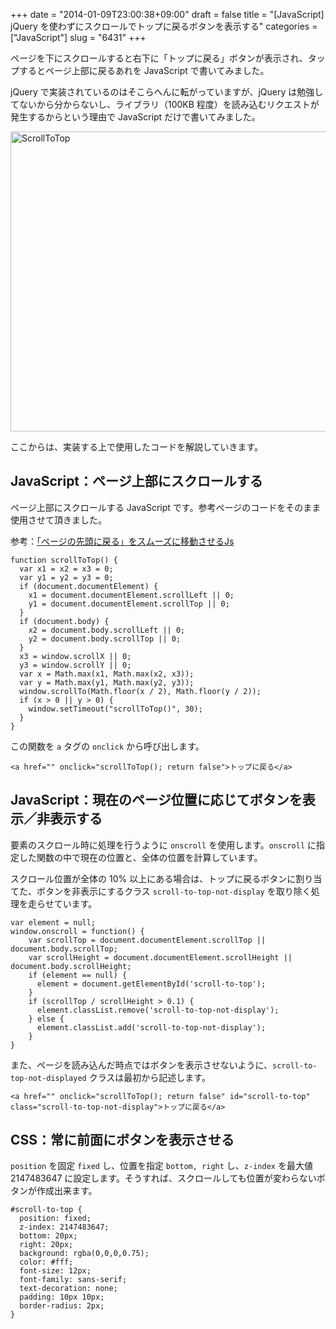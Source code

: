 +++
date = "2014-01-09T23:00:38+09:00"
draft = false
title = "[JavaScript] jQuery を使わずにスクロールでトップに戻るボタンを表示する"
categories = ["JavaScript"]
slug = "6431"
+++

ページを下にスクロールすると右下に「トップに戻る」ボタンが表示され、タップするとページ上部に戻るあれを JavaScript で書いてみました。

jQuery で実装されているのはそこらへんに転がっていますが、jQuery は勉強してないから分からないし、ライブラリ（100KB 程度）を読み込むリクエストが発生するからという理由で JavaScript だけで書いてみました。

<img class="align-center" src="/images/2014/01/scrollToTop.png" alt="ScrollToTop" title="scrollToTop.png" border="0" width="640" height="480" />

ここからは、実装する上で使用したコードを解説していきます。

<h2>JavaScript：ページ上部にスクロールする</h2>

ページ上部にスクロールする JavaScript です。参考ページのコードをそのまま使用させて頂きました。

参考：<a href="http://affiliatop.sitefix.jp/blog/js.html" target="_blank">「ページの先頭に戻る」をスムーズに移動させるJs</a>

<pre><code>function scrollToTop() {
  var x1 = x2 = x3 = 0;
  var y1 = y2 = y3 = 0;
  if (document.documentElement) {
    x1 = document.documentElement.scrollLeft || 0;
    y1 = document.documentElement.scrollTop || 0;
  }
  if (document.body) {
    x2 = document.body.scrollLeft || 0;
    y2 = document.body.scrollTop || 0;
  }
  x3 = window.scrollX || 0;
  y3 = window.scrollY || 0;
  var x = Math.max(x1, Math.max(x2, x3));
  var y = Math.max(y1, Math.max(y2, y3));
  window.scrollTo(Math.floor(x / 2), Math.floor(y / 2));
  if (x > 0 || y > 0) {
    window.setTimeout("scrollToTop()", 30);
  }
}</code></pre>

この関数を <code>a</code> タグの <code>onclick</code> から呼び出します。

<pre><code>&lt;a href="" onclick="scrollToTop(); return false"&gt;トップに戻る&lt;/a&gt;</code></pre>

<h2>JavaScript：現在のページ位置に応じてボタンを表示／非表示する</h2>

要素のスクロール時に処理を行うように <code>onscroll</code> を使用します。<code>onscroll</code> に指定した関数の中で現在の位置と、全体の位置を計算しています。

スクロール位置が全体の 10% 以上にある場合は、トップに戻るボタンに割り当てた、ボタンを非表示にするクラス <code>scroll-to-top-not-display</code> を取り除く処理を走らせています。

<pre><code>var element = null;
window.onscroll = function() {
    var scrollTop = document.documentElement.scrollTop || document.body.scrollTop;
    var scrollHeight = document.documentElement.scrollHeight || document.body.scrollHeight;
    if (element == null) {
      element = document.getElementById('scroll-to-top');
    }
    if (scrollTop / scrollHeight > 0.1) {
      element.classList.remove('scroll-to-top-not-display');
    } else {
      element.classList.add('scroll-to-top-not-display');
    }
}</code></pre>

また、ページを読み込んだ時点ではボタンを表示させないように、<code>scroll-to-top-not-displayed</code> クラスは最初から記述します。

<pre><code>&lt;a href="" onclick="scrollToTop(); return false" id="scroll-to-top" class="scroll-to-top-not-display"&gt;トップに戻る&lt;/a&gt;</code></pre>

<h2>CSS：常に前面にボタンを表示させる</h2>

<code>position</code> を固定 <code>fixed</code> し、位置を指定 <code>bottom, right</code> し、<code>z-index</code> を最大値 2147483647 に設定します。そうすれば、スクロールしても位置が変わらないボタンが作成出来ます。

<pre><code>#scroll-to-top {
  position: fixed;
  z-index: 2147483647;
  bottom: 20px;
  right: 20px;
  background: rgba(0,0,0,0.75);
  color: #fff;
  font-size: 12px;
  font-family: sans-serif;
  text-decoration: none;
  padding: 10px 10px;
  border-radius: 2px;
}</code></pre>
